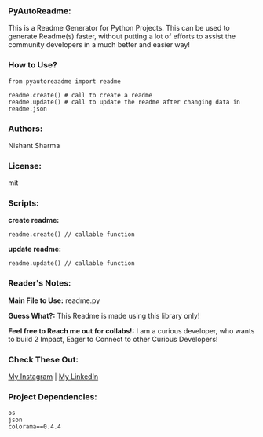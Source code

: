 ### PyAutoReadme:

This is a Readme Generator for Python Projects. This can be used to generate Readme(s) faster, without putting a lot of efforts to assist the community developers in a much better and easier way!


### How to Use?

	from pyautoreaadme import readme

	readme.create() # call to create a readme
	readme.update() # call to update the readme after changing data in readme.json


### Authors:

Nishant Sharma

### License:

mit

### Scripts:

**create readme:**

	readme.create() // callable function


**update readme:**

	readme.update() // callable function


### Reader's Notes:

**Main File to Use:**  readme.py

**Guess What?:**  This Readme is made using this library only!

**Feel free to Reach me out for collabs!:**  I am a curious developer, who wants to build 2 Impact, Eager to Connect to other Curious Developers!


### Check These Out:

[My Instagram](https://www.instagram.com/_nishan.t/) | [My LinkedIn](https://www.linkedin.com/in/nishantsh20/) 

### Project Dependencies:

	os
	json
	colorama==0.4.4
